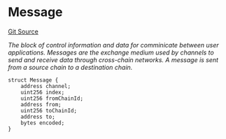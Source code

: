 # Message
[Git Source](https://github.com/darwinia-network/ORMP/blob/39358390c194e135ecf3afba36ae9546a7f63b41/src/Common.sol)

*The block of control information and data for comminicate
between user applications. Messages are the exchange medium
used by channels to send and receive data through cross-chain networks.
A message is sent from a source chain to a destination chain.*


```solidity
struct Message {
    address channel;
    uint256 index;
    uint256 fromChainId;
    address from;
    uint256 toChainId;
    address to;
    bytes encoded;
}
```

